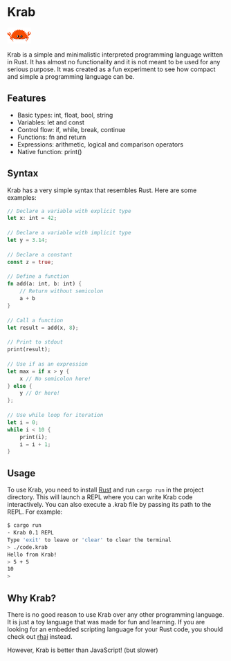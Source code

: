 # Krab
![Krab Icon](./krab.png?raw=true "Krab Icon")

Krab is a simple and minimalistic interpreted programming language written in Rust. It has almost no functionality and it is not meant to be used for any serious purpose. It was created as a fun experiment to see how compact and simple a programming language can be.

## Features

- Basic types: int, float, bool, string
- Variables: let and const
- Control flow: if, while, break, continue
- Functions: fn and return
- Expressions: arithmetic, logical and comparison operators
- Native function: print()

## Syntax

Krab has a very simple syntax that resembles Rust. Here are some examples:

```rust
// Declare a variable with explicit type
let x: int = 42;

// Declare a variable with implicit type
let y = 3.14;

// Declare a constant
const z = true;

// Define a function
fn add(a: int, b: int) {
    // Return without semicolon
    a + b 
}

// Call a function
let result = add(x, 8);

// Print to stdout
print(result);

// Use if as an expression
let max = if x > y {
    x // No semicolon here!
} else {
    y // Or here!
};

// Use while loop for iteration
let i = 0;
while i < 10 {
    print(i);
    i = i + 1;
}
```

## Usage
To use Krab, you need to install [Rust](https://www.rust-lang.org/pt-BR/tools/install) and run `cargo run` in the project directory. 
This will launch a REPL where you can write Krab code interactively. You can also execute a .krab file by passing its path to the REPL. For example:

```bash
$ cargo run
- Krab 0.1 REPL
Type 'exit' to leave or 'clear' to clear the terminal
> ./code.krab
Hello from Krab!
> 5 + 5
10
> 
```

## Why Krab?
There is no good reason to use Krab over any other programming language. It is just a toy language that was made for fun and learning. If you are looking for an embedded scripting language for your Rust code, you should check out [rhai](https://github.com/rhaiscript/rhai) instead.

However, Krab is better than JavaScript! (but slower)